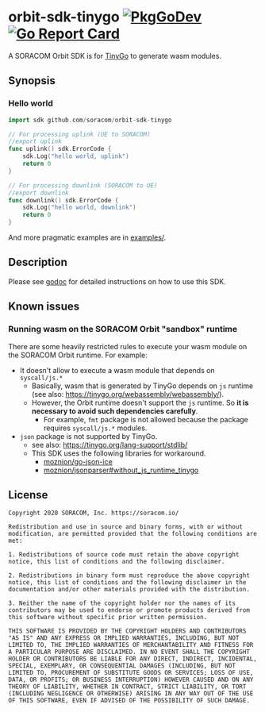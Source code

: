 # orbit-sdk-tinygo [![PkgGoDev](https://pkg.go.dev/badge/github.com/soracom/orbit-sdk-tinygo)](https://pkg.go.dev/github.com/soracom/orbit-sdk-tinygo) [![Go Report Card](https://goreportcard.com/badge/github.com/soracom/orbit-sdk-tinygo)](https://goreportcard.com/report/github.com/soracom/orbit-sdk-tinygo)

A SORACOM Orbit SDK is for [TinyGo](https://tinygo.org/) to generate wasm modules.

## Synopsis

### Hello world

```go
import sdk github.com/soracom/orbit-sdk-tinygo

// For processing uplink (UE to SORACOM)
//export uplink
func uplink() sdk.ErrorCode {
	sdk.Log("hello world, uplink")
	return 0
}

// For processing downlink (SORACOM to UE)
//export downlink
func downlink() sdk.ErrorCode {
	sdk.Log("hello world, downlink")
	return 0
}
```

And more pragmatic examples are in [examples/](./examples/).

## Description

Please see [godoc](TODO) for detailed instructions on how to use this SDK.

## Known issues

### Running wasm on the SORACOM Orbit "sandbox" runtime

There are some heavily restricted rules to execute your wasm module on the SORACOM Orbit runtime. For example:

- It doesn't allow to execute a wasm module that depends on `syscall/js.*`
  - Basically, wasm that is generated by TinyGo depends on `js` runtime (see also: https://tinygo.org/webassembly/webassembly/).
  - However, the Orbit runtime doesn't support the `js` runtime. So __it is necessary to avoid such dependencies carefully__.
    - For example, `fmt` package is not allowed because the package requires `syscall/js.*` modules.
- `json` package is not supported by TinyGo.
  - see also: https://tinygo.org/lang-support/stdlib/
  - This SDK uses the following libraries for workaround.
    - [moznion/go-json-ice](https://github.com/moznion/go-json-ice)
    - [moznion/jsonparser#without_js_runtime_tinygo](https://github.com/moznion/jsonparser/tree/without_js_runtime_tinygo)

## License

```
Copyright 2020 SORACOM, Inc. https://soracom.io/

Redistribution and use in source and binary forms, with or without modification, are permitted provided that the following conditions are met:

1. Redistributions of source code must retain the above copyright notice, this list of conditions and the following disclaimer.

2. Redistributions in binary form must reproduce the above copyright notice, this list of conditions and the following disclaimer in the documentation and/or other materials provided with the distribution.

3. Neither the name of the copyright holder nor the names of its contributors may be used to endorse or promote products derived from this software without specific prior written permission.

THIS SOFTWARE IS PROVIDED BY THE COPYRIGHT HOLDERS AND CONTRIBUTORS "AS IS" AND ANY EXPRESS OR IMPLIED WARRANTIES, INCLUDING, BUT NOT LIMITED TO, THE IMPLIED WARRANTIES OF MERCHANTABILITY AND FITNESS FOR A PARTICULAR PURPOSE ARE DISCLAIMED. IN NO EVENT SHALL THE COPYRIGHT HOLDER OR CONTRIBUTORS BE LIABLE FOR ANY DIRECT, INDIRECT, INCIDENTAL, SPECIAL, EXEMPLARY, OR CONSEQUENTIAL DAMAGES (INCLUDING, BUT NOT LIMITED TO, PROCUREMENT OF SUBSTITUTE GOODS OR SERVICES; LOSS OF USE, DATA, OR PROFITS; OR BUSINESS INTERRUPTION) HOWEVER CAUSED AND ON ANY THEORY OF LIABILITY, WHETHER IN CONTRACT, STRICT LIABILITY, OR TORT (INCLUDING NEGLIGENCE OR OTHERWISE) ARISING IN ANY WAY OUT OF THE USE OF THIS SOFTWARE, EVEN IF ADVISED OF THE POSSIBILITY OF SUCH DAMAGE.

```

